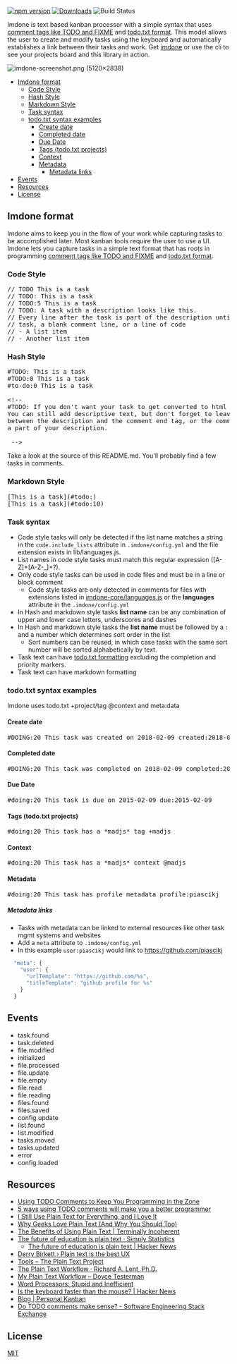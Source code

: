 [![npm version](https://badge.fury.io/js/imdone-core.svg)](https://badge.fury.io/js/imdone-core)
[![Downloads](https://img.shields.io/npm/dm/imdone-core.svg)](https://npmjs.org/package/imdone-core)
![Build Status](https://github.com/imdone/imdone-core/actions/workflows/ci.yml/badge.svg)

Imdone is text based kanban processor with a simple syntax that uses [comment tags like TODO and FIXME](https://en.wikipedia.org/wiki/Comment_%28computer_programming%29#Tags) and [todo.txt format](https://github.com/todotxt/todo.txt#todotxt-format). This model allows the user to create and modify tasks using the keyboard and automatically establishes a link between their tasks and work.  Get [imdone](https://imdone.io) or use the cli to see your projects board and this library in action.

![imdone-screenshot.png (5120×2838)](https://imdone.io/docs/images/card-anatomy.png)

<!-- START doctoc generated TOC please keep comment here to allow auto update -->
<!-- DON'T EDIT THIS SECTION, INSTEAD RE-RUN doctoc TO UPDATE -->


- [Imdone format](#imdone-format)
  - [Code Style](#code-style)
  - [Hash Style](#hash-style)
  - [Markdown Style](#markdown-style)
  - [Task syntax](#task-syntax)
  - [todo.txt syntax examples](#todotxt-syntax-examples)
    - [Create date](#create-date)
    - [Completed date](#completed-date)
    - [Due Date](#due-date)
    - [Tags (todo.txt projects)](#tags-todotxt-projects)
    - [Context](#context)
    - [Metadata](#metadata)
      - [Metadata links](#metadata-links)
- [Events](#events)
- [Resources](#resources)
- [License](#license)

<!-- END doctoc generated TOC please keep comment here to allow auto update -->

## Imdone format
Imdone aims to keep you in the flow of your work while capturing tasks to be accomplished later.  Most kanban tools require the user to use a UI.  Imdone lets you capture tasks in a simple text format that has roots in programming [comment tags like TODO and FIXME](https://en.wikipedia.org/wiki/Comment_%28computer_programming%29#Tags) and [todo.txt format](https://github.com/todotxt/todo.txt#todotxt-format).

### Code Style
<pre>
// TODO This is a task
// TODO: This is a task
// TODO:5 This is a task
// TODO: A task with a description looks like this.
// Every line after the task is part of the description until we find another
// task, a blank comment line, or a line of code
// - A list item
// - Another list item
</pre>

### Hash Style
<pre>
&#35;TODO: This is a task
&#35;TODO:0 This is a task
&#35;to-do:0 This is a task

&lt;!--
&#35;TODO: If you don't want your task to get converted to html in markdown files, put it in a comment.
You can still add descriptive text, but don't forget to leave a blank line
between the description and the comment end tag, or the comment end will become
a part of your description.

 --&gt;
</pre>

Take a look at the source of this README.md.  You'll probably find a few tasks in comments.

### Markdown Style
<pre>
&#91;This is a task&#93;&#40;&#35;todo:&#41;
&#91;This is a task&#93;&#40;&#35;todo:10&#41;
</pre>

### Task syntax
- Code style tasks will only be detected if the list name matches a string in the `code.include_lists` attribute in `.imdone/config.yml` and the file extension exists in lib/languages.js.
- List names in code style tasks must match this regular expression ([A-Z]+[A-Z-_]+?).
- Only code style tasks can be used in code files and must be in a line or block comment
  - Code style tasks are only detected in comments for files with extensions listed in [imdone-core/languages.js](https://github.com/imdone/imdone-core/blob/master/lib/languages.js) or the **languages** attribute in the `.imdone/config.yml`
- In Hash and markdown style tasks **list name** can be any combination of upper and lower case letters, underscores and dashes
- In Hash and markdown style tasks the **list name** must be followed by a `:` and a number which determines sort order in the list
  - Sort numbers can be reused, in which case tasks with the same sort number will be sorted alphabetically by text.
- Task text can have [todo.txt formatting](https://github.com/todotxt/todo.txt) excluding the completion and priority markers.
- Task text can have markdown formatting

<!--  DOING: Add a section about descriptions
### Task Descriptions
Task descriptions are captured from the lines that follow a task.  In code files a description ends when imdone encounters another task or code.  In non-code files the description ends when imdone encounters another task or a blank line.
-->

### todo.txt syntax examples
Imdone uses todo.txt +project/tag @context and meta:data

#### Create date
<pre>
&#35;DOING:20 This task was created on 2018-02-09 created:2018-02-09
</pre>

#### Completed date
<pre>
&#35;DOING:20 This task was completed on 2018-02-09 completed:2018-02-09
</pre>

#### Due Date
<pre>
&#35;doing:20 This task is due on 2015-02-09 due:2015-02-09
</pre>

#### Tags (todo.txt projects)
<pre>
&#35;doing:20 This task has a &#42;madjs&#42; tag +madjs
</pre>

#### Context
<pre>
&#35;doing:20 This task has a &#42;madjs&#42; context @madjs
</pre>

#### Metadata
<pre>
&#35;doing:20 This task has profile metadata profile:piascikj
</pre>

##### Metadata links
- Tasks with metadata can be linked to external resources like other task mgmt systems and websites
- Add a `meta` attribute to `.imdone/config.yml`
- In this example `user:piascikj` would link to <https://github.com/piascikj>  

```javascript
  "meta": {
    "user": {
      "urlTemplate": "https://github.com/%s",
      "titleTemplate": "github profile for %s"
    }
  }
```
<!--
#BACKLOG:-380 Add Node.js API SECTION id:28 gh:129 ic:gh
## Node.js API
### Generated Docs
- use [jsdoc3/jsdoc: An API documentation generator for JavaScript.](https://github.com/jsdoc3/jsdoc)
### Examples
- use links to github [examples](https://github.com/imdone-core/tree/master/examples)

-->

<!--
#BACKLOG:-400 Add Contributing Section id:29 gh:130 ic:gh
## Contributing
### Build and Test
### FAQs and BUGs

-->
Events
----
- task.found
- task.deleted
- file.modified
- initialized
- file.processed
- file.update
- file.empty
- file.read
- file.reading
- files.found
- files.saved
- config.update
- list.found
- list.modified
- tasks.moved
- tasks.updated
- error
- config.loaded

Resources
----
- [Using TODO Comments to Keep You Programming in the Zone](https://medium.com/imdoneio/the-imdone-pitch-feedback-welcome-386430accf01)
- [5 ways using TODO comments will make you a better programmer](https://medium.com/imdoneio/5-ways-using-todo-comments-will-make-you-a-better-programmer-240abd00d9e4)
- [I Still Use Plain Text for Everything, and I Love It](https://lifehacker.com/i-still-use-plain-text-for-everything-and-i-love-it-1758380840)
- [Why Geeks Love Plain Text (And Why You Should Too)](http://www.lifehack.org/articles/technology/why-geeks-love-plain-text-and-why-you-should-too.html)
- [The Benefits of Using Plain Text | Terminally Incoherent](http://www.terminally-incoherent.com/blog/2007/07/18/the-benefits-of-using-plain-text/)
- [The future of education is plain text · Simply Statistics](https://simplystatistics.org/2017/06/13/the-future-of-education-is-plain-text/)
  - [The future of education is plain text | Hacker News](https://news.ycombinator.com/item?id=14545250)
- [Derry Birkett › Plain text is the best UX](http://derrybirkett.com/comment/plain-text-is-the-best-ux/)
- [Tools – The Plain Text Project](https://plaintextproject.online/tools.html)
- [The Plain Text Workflow · Richard A. Lent, Ph.D.](https://richardlent.github.io/post/the-plain-text-workflow/)
- [My Plain Text Workflow – Doyce Testerman](http://doycetesterman.com/index.php/2014/12/my-plain-text-workflow/)
- [Word Processors: Stupid and Inefficient](http://ricardo.ecn.wfu.edu/~cottrell/wp.html)
- [Is the keyboard faster than the mouse? | Hacker News](https://news.ycombinator.com/item?id=14544571)
- [Blog | Personal Kanban](http://personalkanban.com/pk/blog/)
- [Do TODO comments make sense? - Software Engineering Stack Exchange](https://softwareengineering.stackexchange.com/questions/125320/do-todo-comments-make-sense)

License
----

[MIT](LICENSE)

[npm-image]: https://img.shields.io/npm/v/imdone-core.svg
[npm-url]: https://npmjs.org/package/imdone-core
[downloads-image]: https://img.shields.io/npm/dm/imdone-core.svg
[downloads-url]: https://npmjs.org/package/imdone-core
[travis-image]: https://img.shields.io/travis/imdone/imdone-core/master.svg?label=linux
[travis-url]: https://travis-ci.org/imdone/imdone-core

<!-- # #NOTE Notes

**Package Version {{version}}**

[Focus]({{getFilterURL('list = DOING or tags = focus')}})
[Plan]({{getFilterURL(' ')}})

<!--
expand:1
#focus
created:2025-02-01T19:22:41.979Z
order:0
-->


